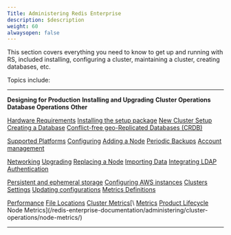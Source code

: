 ```yaml
---
Title: Administering Redis Enterprise
description: $description
weight: 60
alwaysopen: false
---
```

This section covers everything you need to know to get up and running
with RS, included installing, configuring a cluster, maintaining a
cluster, creating databases, etc.

Topics include:

  -------------------------------------------------------------------------------------------------------------------------------------- ---------------------------------------------------------------------------------------------------------------------------- ---------------------------------------------------------------------------------------------------------- ----------------------------------------------------------------------------------------------------------------------- --------------------------------------------------------------------------------------------------------------------------------
  **Designing for Production**                                                                                                           **Installing and Upgrading**                                                                                                 **Cluster Operations**                                                                                     **Database Operations**                                                                                                 **Other**

  [Hardware Requirements](/redis-enterprise-documentation/administering/designing-production/hardware-requirements/)                     [Installing the setup package](/redis-enterprise-documentation/administering/installing-upgrading/downloading-installing/)   [New Cluster Setup](/redis-enterprise-documentation/administering/cluster-operations/new-cluster-setup/)   [Creating a Database](/redis-enterprise-documentation/administering/database-operations/creating-database/)             [Conflict-free geo-Replicated Databases (CRDB)](/redis-enterprise-documentation/administering/intercluster-replication/crdbs/)

  [Supported Platforms](/redis-enterprise-documentation/administering/designing-production/supported-platforms/)                         [Configuring](/redis-enterprise-documentation/administering/installing-upgrading/configuring/)                               [Adding a Node](/redis-enterprise-documentation/administering/cluster-operations/adding-node/)             [Periodic Backups](/redis-enterprise-documentation/administering/database-operations/database-backup/)                  [Account management](/redis-enterprise-documentation/administering/security/account-management/)

  [Networking](/redis-enterprise-documentation/administering/designing-production/networking/)                                           [Upgrading](/redis-enterprise-documentation/administering/installing-upgrading/upgrading/)                                   [Replacing a Node](/redis-enterprise-documentation/administering/cluster-operations/replacing-node/)       [Importing Data](/redis-enterprise-documentation/administering/database-operations/importing-data/)                     [Integrating LDAP Authentication](/redis-enterprise-documentation/administering/security/ldap-integration/)

  [Persistent and ephemeral storage](/redis-enterprise-documentation/administering/designing-production/persistent-ephemeral-storage/)   [Configuring AWS instances](/redis-enterprise-documentation/administering/installing-upgrading/configuring-aws-instances/)   [Clusters Settings](/redis-enterprise-documentation/administering/cluster-operations/settings/)            [Updating configurations](/redis-enterprise-documentation/administering/database-operations/updating-configurations/)   [Metrics Definitions](/redis-enterprise-documentation/administering/monitoring-metrics/definitions/)

  [Performance](/redis-enterprise-documentation/administering/designing-production/performance/)                                         [File Locations](/redis-enterprise-documentation/administering/installing-upgrading/file-locations/)                         [Cluster Metrics](/redis-enterprise-documentation/administering/cluster-operations/cluster-metrics/)[\     [Metrics](/redis-enterprise-documentation/administering/database-operations/metrics/)                                   [Product Lifecycle](/redis-enterprise-documentation/administering/product-lifecycle/)
                                                                                                                                                                                                                                                                      Node Metrics](/redis-enterprise-documentation/administering/cluster-operations/node-metrics/)                                                                                                                                      
  -------------------------------------------------------------------------------------------------------------------------------------- ---------------------------------------------------------------------------------------------------------------------------- ---------------------------------------------------------------------------------------------------------- ----------------------------------------------------------------------------------------------------------------------- --------------------------------------------------------------------------------------------------------------------------------
